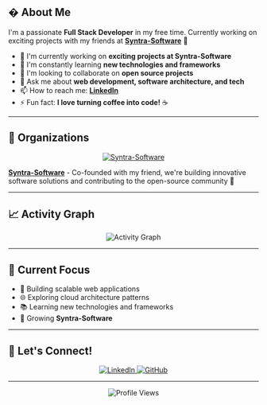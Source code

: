 


## � About Me

I'm a passionate **Full Stack Developer** in my free time. Currently working on exciting projects with my friends at **[Syntra-Software](https://github.com/Syntra-Software)** 🎯

- 🔭 I'm currently working on **exciting projects at Syntra-Software**
- 🌱 I'm constantly learning **new technologies and frameworks**
- 👯 I'm looking to collaborate on **open source projects**
- 💬 Ask me about **web development, software architecture, and tech**
- 📫 How to reach me: **[LinkedIn](https://www.linkedin.com/in/tomasz-c-6388b7247/)**
- ⚡ Fun fact: **I love turning coffee into code!** ☕

---


## 🏢 Organizations

<div align="center">
  <a href="https://github.com/Syntra-Software">
    <img src="https://img.shields.io/badge/Syntra--Software-Co--founder-blue?style=for-the-badge&logo=github&logoColor=white" alt="Syntra-Software"/>
  </a>
</div>

**[Syntra-Software](https://github.com/Syntra-Software)** - Co-founded with my friend, we're building innovative software solutions and contributing to the open-source community 🚀

---

## 📈 Activity Graph

<div align="center">
  <img src="https://github-readme-activity-graph.vercel.app/graph?username=x44ibn7&theme=react-dark&bg_color=0d1117&hide_border=true&point=A9FEF7&line=A9FEF7&color=c9d1d9" alt="Activity Graph"/>
</div>

---

## 🎯 Current Focus

- 🔨 Building scalable web applications
- 🌐 Exploring cloud architecture patterns
- 📚 Learning new technologies and frameworks
- 🚀 Growing **Syntra-Software**

---

## 🤝 Let's Connect!

<div align="center">
  <a href="https://www.linkedin.com/in/tomasz-c-6388b7247/">
    <img src="https://img.shields.io/badge/-LinkedIn-0077B5?style=for-the-badge&logo=linkedin&logoColor=white" alt="LinkedIn"/>
  </a>
  <a href="https://github.com/x44ibn7">
    <img src="https://img.shields.io/badge/-GitHub-181717?style=for-the-badge&logo=github&logoColor=white" alt="GitHub"/>
  </a>
</div>

---

<div align="center">
  <img src="https://komarev.com/ghpvc/?username=x44ibn7&color=A9FEF7&style=for-the-badge&label=Profile+Views" alt="Profile Views"/>
</div>






